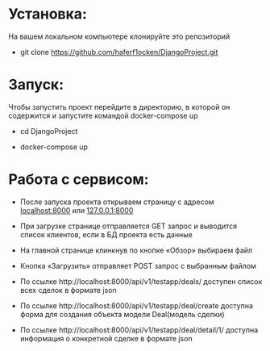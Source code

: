 # Установка:
На вашем локальном компьютере клонируйте это репозиторий
 - git clone https://github.com/haferf1ocken/DjangoProject.git
# Запуск:
Чтобы запустить проект перейдите в директорию, в которой он содержится и запустите командой docker-compose up
 - cd DjangoProject
 + docker-compose up
 # Работа с сервисом:
 + После запуска проекта открываем страницу с адресом [localhost:8000](http://localhost:8000) или [127.0.0.1:8000](http://127.0.0.1:8000)
 - При загрузке странице отправляется GET запрос и выводится список клиентов, если в БД проекта есть данные
 + На главной странице клинкнув по кнопке «Обзор» выбираем файл
 - Кнопка «Загрузить» отправляет POST запрос с выбранным файлом
 + По ссылке http://localhost:8000/api/v1/testapp/deals/ доступен список всех сделок в формате json
 - По ссылке http://localhost:8000/api/v1/testapp/deal/create доступна форма для создания объекта модели Deal(модель сделки)
 + По ссылке http://localhost:8000/api/v1/testapp/deal/detail/1/ доступна информация о конкретной сделке в формате json
 
